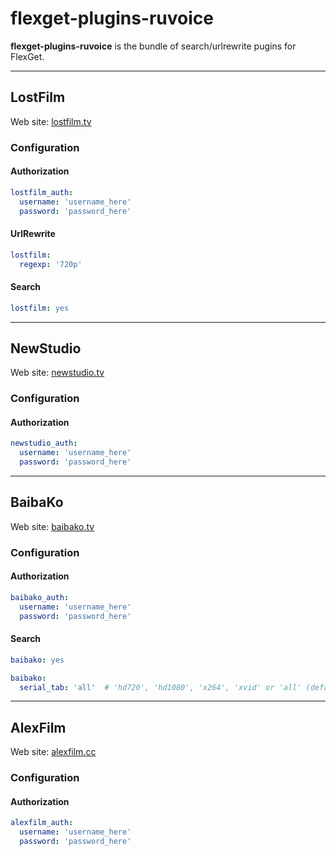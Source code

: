 # flexget-plugins-ruvoice

**flexget-plugins-ruvoice** is the bundle of search/urlrewrite pugins for FlexGet.

---

## LostFilm

Web site: [lostfilm.tv](http://lostfilm.tv)

### Configuration

#### Authorization

```yaml
lostfilm_auth:
  username: 'username_here'
  password: 'password_here'
```

#### UrlRewrite

```yaml
lostfilm:
  regexp: '720p'
```

#### Search

```yaml
lostfilm: yes
```

---

## NewStudio

Web site: [newstudio.tv](http://newstudio.tv)

### Configuration

#### Authorization

```yaml
newstudio_auth:
  username: 'username_here'
  password: 'password_here'
```

---

## BaibaKo

Web site: [baibako.tv](http://baibako.tv)

### Configuration

#### Authorization

```yaml
baibako_auth:
  username: 'username_here'
  password: 'password_here'
```

#### Search

```yaml
baibako: yes
```

```yaml
baibako:
  serial_tab: 'all'  # 'hd720', 'hd1080', 'x264', 'xvid' or 'all' (default)
```

---

## AlexFilm

Web site: [alexfilm.cc](http://alexfilm.cc)

### Configuration

#### Authorization

```yaml
alexfilm_auth:
  username: 'username_here'
  password: 'password_here'
```
